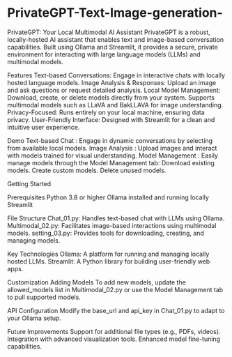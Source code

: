 # PrivateGPT-Text-Image-generation-
PrivateGPT: Your Local Multimodal AI Assistant
PrivateGPT is a robust, locally-hosted AI assistant that enables text and image-based conversation capabilities. Built using Ollama and Streamlit, it provides a secure, private environment for interacting with large language models (LLMs) and multimodal models.

Features
Text-based Conversations: Engage in interactive chats with locally hosted language models.
Image Analysis & Responses: Upload an image and ask questions or request detailed analysis.
Local Model Management:
Download, create, or delete models directly from your system.
Supports multimodal models such as LLaVA and BakLLAVA for image understanding.
Privacy-Focused: Runs entirely on your local machine, ensuring data privacy.
User-Friendly Interface: Designed with Streamlit for a clean and intuitive user experience.

Demo
Text-based Chat : Engage in dynamic conversations by selecting from available local models.
Image Analysis : Upload images and interact with models trained for visual understanding.
Model Management : Easily manage models through the Model Management tab:
                        Download existing models.
                        Create custom models.
                        Delete unused models.
                        
Getting Started

Prerequisites
Python 3.8 or higher
Ollama installed and running locally
Streamlit

File Structure
Chat_01.py: Handles text-based chat with LLMs using Ollama.
Multimodal_02.py: Facilitates image-based interactions using multimodal models.
setting_03.py: Provides tools for downloading, creating, and managing models.

Key Technologies
Ollama: A platform for running and managing locally hosted LLMs.
Streamlit: A Python library for building user-friendly web apps.


Customization
Adding Models
To add new models, update the allowed_models list in Multimodal_02.py or use the Model Management tab to pull supported models.

API Configuration
Modify the base_url and api_key in Chat_01.py to adapt to your Ollama setup.

Future Improvements
Support for additional file types (e.g., PDFs, videos).
Integration with advanced visualization tools.
Enhanced model fine-tuning capabilities.
